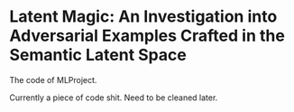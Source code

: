 # Latent Magic: An Investigation into Adversarial Examples Crafted in the Semantic Latent Space

The code of MLProject.

Currently a piece of code shit. Need to be cleaned later.